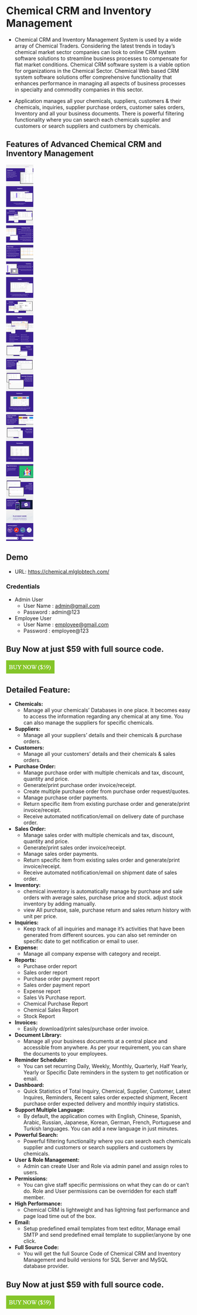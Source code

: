 # Chemical CRM and Inventory Management

*  Chemical CRM and Inventory Management System is used by a wide array of Chemical Traders. Considering the latest trends in today’s chemical market sector companies can look to online CRM system software solutions to streamline business processes to compensate for flat market conditions. Chemical CRM software system is a viable option for organizations in the Chemical Sector. Chemical Web based CRM system software solutions offer comprehensive functionality that enhances performance in managing all aspects of business processes in specialty and commodity companies in this sector.

* Application manages all your chemicals, suppliers, customers & their chemicals, inquiries, supplier purchase orders, customer sales orders, Inventory and all your business documents. There is powerful filtering functionality where you can search each chemicals supplier and customers or search suppliers and customers by chemicals.

## Features of Advanced Chemical CRM and Inventory Management

![Chemical CRM and Inventory Management](images/chemical-crm.png)

## Demo
* URL: https://chemical.mlglobtech.com/
### Credentials
* Admin User
    * User Name : admin@gmail.com
    * Password  : admin@123
* Employee User
    * User Name : employee@gmail.com
    * Password  : employee@123

## Buy Now at just $59 with full source code.
<a href="https://1.envato.market/chemicalcrm" target="_blank">
    <img src="images/buy-now.png"  alt="Buy Now">
</a>

## Detailed Feature:

* **Chemicals:**
    * Manage all your chemicals’ Databases in one place. It becomes easy to access the information regarding any chemical at any time. You can also manage the suppliers for specific chemicals.
* **Suppliers:**
    *   Manage all your suppliers’ details and their chemicals & purchase orders.
* **Customers:**
    * Manage all your customers’ details and their chemicals & sales orders.
* **Purchase Order:**
    * Manage purchase order with multiple chemicals and tax, discount, quantity and price.
    * Generate/print purchase order invoice/receipt.
    * Create multiple purchase order from purchase order request/quotes.
    * Manage purchase order payments.
    * Return specific item from existing purchase order and generate/print invoice/receipt.
    * Receive automated notification/email on delivery date of purchase order.
* **Sales Order:**
    * Manage sales order with multiple chemicals and tax, discount, quantity and price.
    * Generate/print sales order invoice/receipt.
    * Manage sales order payments.
    * Return specific item from existing sales order and generate/print invoice/receipt.
    * Receive automated notification/email on shipment date of sales order.
* **Inventory:**
    * chemical inventory is automatically manage by purchase and sale orders with average sales, purchase price and stock. adjust stock inventory by adding manually.
    * view All purchase, sale, purchase return and sales return history with unit per price.
* **Inquiries:**
    * Keep track of all inquiries and manage it’s activities that have been generated from different sources. you can also set reminder on specific date to get notification or email to user.
* **Expense:**
    * Manage all company expense with category and receipt. 
* **Reports:**
    * Purchase order report
    * Sales order report
    * Purchase order payment report
    * Sales order payment report
    * Expense report
    * Sales Vs Purchase report.
    * Chemical Purchase Report
    * Chemical Sales Report
    * Stock Report
* **Invoices:**
    * Easily download/print sales/purchase order invoice. 
* **Document Library:**
    * Manage all your business documents at a central place and accessible from anywhere. As per your requirement, you can share the documents to your employees. 
* **Reminder Scheduler:**
    * You can set recurring Daily, Weekly, Monthly, Quarterly, Half Yearly, Yearly or Specific Date reminders in the system to get notification or email.
* **Dashboard:**
    * Quick Statistics of Total Inquiry, Chemical, Supplier, Customer, Latest Inquires, Reminders, Recent sales order expected shipment, Recent purchase order expected delivery and monthly inquiry statistics. 
* **Support Multiple Language:**
    * By default, the application comes with English, Chinese, Spanish, Arabic, Russian, Japanese, Korean, German, French, Portuguese and Turkish languages. You can add a new language in just minutes.
* **Powerful Search:**
    * Powerful filtering functionality where you can search each chemicals supplier and customers or search suppliers and customers by chemicals. 
* **User & Role Management:**
    * Admin can create User and Role via admin panel and assign roles to users.
* **Permissions:**
    * You can give staff specific permissions on what they can do or can’t do. Role and User permissions can be overridden for each staff member.
* **High Performance:**
    * Chemical CRM is lightweight and has lightning fast performance and page load time out of the box.
* **Email:**
    * Setup predefined email templates from text editor, Manage email SMTP and send predefined email template to supplier/anyone by one click.
* **Full Source Code:**
    * You will get the full Source Code of Chemical CRM and Inventory Management and build versions for SQL Server and MySQL database provider. 

## Buy Now at just $59 with full source code.
<a href="https://1.envato.market/chemicalcrm" target="_blank">
    <img src="images/buy-now.png"  alt="Buy Now">
</a>